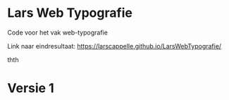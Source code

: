 # Lars Web Typografie
Code voor het vak web-typografie

Link naar eindresultaat: https://larscappelle.github.io/LarsWebTypografie/


thth
# Versie 1
